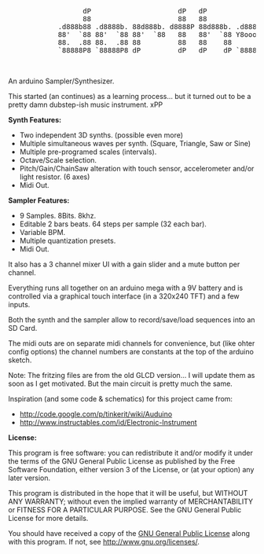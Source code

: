 <pre>
			      dP                     dP   dP                  dP                     
			      88                     88   88                  88                     
			.d888b88 .d8888b. 88d888b. d8888P 88d888b. .d8888b. d8888P .d8888b. 88d888b. 
			88'  `88 88'  `88 88'  `88   88   88'  `88 Y8ooooo.   88   88ooood8 88'  `88 
			88.  .88 88.  .88 88         88   88    88       88   88   88.  ... 88.  .88 
			`88888P8 `88888P8 dP         dP   dP    dP `88888P'   dP   `88888P' 88Y888P' 
			                                                                    88       
			                                                                    dP       
</pre>

An arduino Sampler/Synthesizer.

This started (an continues) as a learning process... but it turned out to be a pretty damn dubstep-ish music instrument. xPP

**Synth Features:**

- Two independent 3D synths. (possible even more)
- Multiple simultaneous waves per synth. (Square, Triangle, Saw or Sine)
- Multiple pre-programed scales (intervals).
- Octave/Scale selection.
- Pitch/Gain/ChainSaw alteration with touch sensor, accelerometer and/or light resistor. (6 axes)
- Midi Out.

**Sampler Features:**

- 9 Samples. 8Bits. 8khz.
- Editable 2 bars beats. 64 steps per sample (32 each bar).
- Variable BPM.
- Multiple quantization presets.
- Midi Out.

It also has a 3 channel mixer UI with a gain slider and a mute button per channel.

Everything runs all together on an arduino mega with a 9V battery and is controlled via a graphical touch interface (in a 320x240 TFT) and a few inputs.

Both the synth and the sampler allow to record/save/load sequences into an SD Card.

The midi outs are on separate midi channels for convenience, but (like ohter config options) the channel numbers are constants at the top of the arduino sketch.

Note: The fritzing files are from the old GLCD version... I will update them as soon as I get motivated. But the main circuit is pretty much the same.

Inspiration (and some code & schematics) for this project came from:

- http://code.google.com/p/tinkerit/wiki/Auduino
- http://www.instructables.com/id/Electronic-Instrument

**License:**

This program is free software: you can redistribute it and/or modify
it under the terms of the GNU General Public License as published by
the Free Software Foundation, either version 3 of the License, or
(at your option) any later version.

This program is distributed in the hope that it will be useful,
but WITHOUT ANY WARRANTY; without even the implied warranty of
MERCHANTABILITY or FITNESS FOR A PARTICULAR PURPOSE. See the
GNU General Public License for more details.

You should have received a copy of the [GNU General Public License](https://github.com/dEsteban/DarthStep/blob/master/LICENSE)
along with this program. If not, see <http://www.gnu.org/licenses/>.
